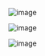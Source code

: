 ![image](https://github.com/umal-Rozi/responsive-Fast-food-/assets/109276151/98198787-50db-435c-ad67-04b74797bcc9)




![image](https://github.com/umal-Rozi/responsive-Fast-food-/assets/109276151/86c2a688-b700-4371-9c74-6c18bebd8d13)





![image](https://github.com/umal-Rozi/responsive-Fast-food-/assets/109276151/490e7382-2b56-4edc-aa4d-dc3ae0dac68c)
